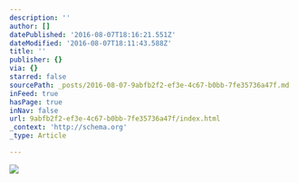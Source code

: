 ```yaml
---
description: ''
author: []
datePublished: '2016-08-07T18:16:21.551Z'
dateModified: '2016-08-07T18:11:43.588Z'
title: ''
publisher: {}
via: {}
starred: false
sourcePath: _posts/2016-08-07-9abfb2f2-ef3e-4c67-b0bb-7fe35736a47f.md
inFeed: true
hasPage: true
inNav: false
url: 9abfb2f2-ef3e-4c67-b0bb-7fe35736a47f/index.html
_context: 'http://schema.org'
_type: Article

---
```

![](https://the-grid-user-content.s3-us-west-2.amazonaws.com/1ebe194f-2c33-49e0-b30c-aa56a1f5588f.jpg)